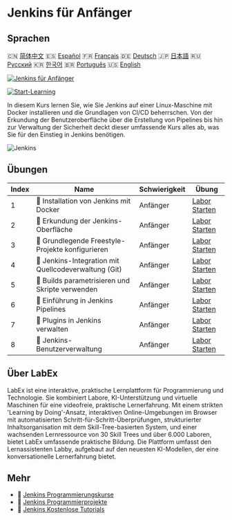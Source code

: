 # Jenkins für Anfänger

## Sprachen

🇨🇳 [简体中文](README_zh.md) 🇪🇸 [Español](README_es.md) 🇫🇷 [Français](README_fr.md) 🇩🇪 [Deutsch](README_de.md) 🇯🇵 [日本語](README_ja.md) 🇷🇺 [Русский](README_ru.md) 🇰🇷 [한국어](README_ko.md) 🇧🇷 [Português](README_pt.md) 🇺🇸 [English](README.md) 

[![Jenkins für Anfänger](https://cover-creator.labex.io/jenkins-for-beginners.png?lang=de)](https://labex.io/de/courses/jenkins-for-beginners)

[![Start-Learning](https://img.shields.io/badge/Start-Learning-whitesmoke?style=for-the-badge)](https://labex.io/de/courses/jenkins-for-beginners)

In diesem Kurs lernen Sie, wie Sie Jenkins auf einer Linux-Maschine mit Docker installieren und die Grundlagen von CI/CD beherrschen. Von der Erkundung der Benutzeroberfläche über die Erstellung von Pipelines bis hin zur Verwaltung der Sicherheit deckt dieser umfassende Kurs alles ab, was Sie für den Einstieg in Jenkins benötigen.

![Jenkins](https://img.shields.io/badge/Jenkins-whitesmoke?style=for-the-badge&logo=jenkins)


## Übungen

|   Index | Name                                                  | Schwierigkeit   | Übung                                                                                                                                |
|---------|-------------------------------------------------------|-----------------|--------------------------------------------------------------------------------------------------------------------------------------|
|       1 | 📖  Installation von Jenkins mit Docker               | Anfänger        | <a target='_blank' href='https://labex.io/de/tutorials/jenkins-installing-jenkins-with-docker-391174'>Labor Starten</a>              |
|       2 | 📖  Erkundung der Jenkins-Oberfläche                  | Anfänger        | <a target='_blank' href='https://labex.io/de/tutorials/jenkins-exploring-the-jenkins-interface-595303'>Labor Starten</a>             |
|       3 | 📖  Grundlegende Freestyle-Projekte konfigurieren     | Anfänger        | <a target='_blank' href='https://labex.io/de/tutorials/jenkins-configuring-basic-freestyle-projects-595302'>Labor Starten</a>        |
|       4 | 📖  Jenkins-Integration mit Quellcodeverwaltung (Git) | Anfänger        | <a target='_blank' href='https://labex.io/de/tutorials/jenkins-integrating-jenkins-with-source-control-git-595304'>Labor Starten</a> |
|       5 | 📖  Builds parametrisieren und Skripte verwenden      | Anfänger        | <a target='_blank' href='https://labex.io/de/tutorials/jenkins-parameterizing-builds-and-using-scripts-595308'>Labor Starten</a>     |
|       6 | 📖  Einführung in Jenkins Pipelines                   | Anfänger        | <a target='_blank' href='https://labex.io/de/tutorials/jenkins-introduction-to-jenkins-pipelines-595305'>Labor Starten</a>           |
|       7 | 📖  Plugins in Jenkins verwalten                      | Anfänger        | <a target='_blank' href='https://labex.io/de/tutorials/jenkins-managing-plugins-in-jenkins-595307'>Labor Starten</a>                 |
|       8 | 📖  Jenkins-Benutzerverwaltung                        | Anfänger        | <a target='_blank' href='https://labex.io/de/tutorials/jenkins-jenkins-user-management-391302'>Labor Starten</a>                     |

## Über LabEx

LabEx ist eine interaktive, praktische Lernplattform für Programmierung und Technologie. Sie kombiniert Labore, KI-Unterstützung und virtuelle Maschinen für eine videofreie, praktische Lernerfahrung. Mit einem strikten 'Learning by Doing'-Ansatz, interaktiven Online-Umgebungen im Browser mit automatisierten Schritt-für-Schritt-Überprüfungen, strukturierter Inhaltsorganisation mit dem Skill-Tree-basierten System, und einer wachsenden Lernressource von 30 Skill Trees und über 6.000 Laboren, bietet LabEx umfassende praktische Bildung. Die Plattform umfasst den Lernassistenten Labby, aufgebaut auf den neuesten KI-Modellen, der eine konversationelle Lernerfahrung bietet.

## Mehr

- 🔗 [Jenkins Programmierungskurse](https://github.com/labex-labs/awesome-programming-courses)
- 🔗 [Jenkins Programmierprojekte](https://github.com/labex-labs/awesome-programming-projects)
- 🔗 [Jenkins Kostenlose Tutorials](https://github.com/labex-labs/jenkins-free-tutorials)

